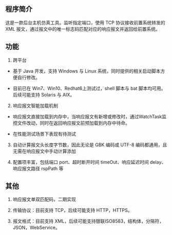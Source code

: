 ## 程序简介

这是一款后台主机仿真工具。监听指定端口，使用 TCP 协议接收前置系统转发的 XML 报文，通过报文中的唯一标志码匹配对应的响应报文并返回给前置系统。

## 功能

1. 跨平台

+ 基于 Java 开发，支持 Windows 与 Linux 系统，同时提供的相关启动脚本方便自行修改。

+ 目前已在 Win7、Win10、Redhat6上测试过，shell 脚本与 bat 脚本均可用。后续可能支持 Solaris 与 AIX。

2. 响应报文智能加载机制

+ 响应报文直接加载到内存中，当响应报文有新增或修改时，通过WatchTask监控文件改动，同时在返回响应报文前预加载到内存中待命。

+ 在性能测试场景下表现有待测试

3. 自动计算报文头长度字节数，因此无论是 GBK 编码或 UTF-8 编码都通用，且无需在响应报文中手动计算添加

4. 配置项丰富，包括端口 port、超时断开时间 timeOut、响应延迟时间 delay、响应报文路径 rspPath 等 



## 其他

1. 响应报文单双匹配码，二期实现

2. 传输协议：目前支持 TCP，后续可能支持 HTTP，HTTPS。

3. 报文格式：目前支持 XML，后续可能支持银联ISO8583，结构体，分隔符，JSON，WebService。


